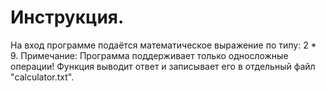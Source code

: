 # Инструкция.
На вход программе подаётся математическое выражение по типу: 2 * 9.
Примечание: Программа поддерживает только односложные операции!
Функция выводит ответ и записывает его в отдельный файл "calculator.txt".
